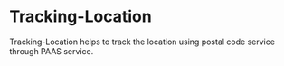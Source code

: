 # Tracking-Location
Tracking-Location helps to track the location using postal code service through PAAS service.
